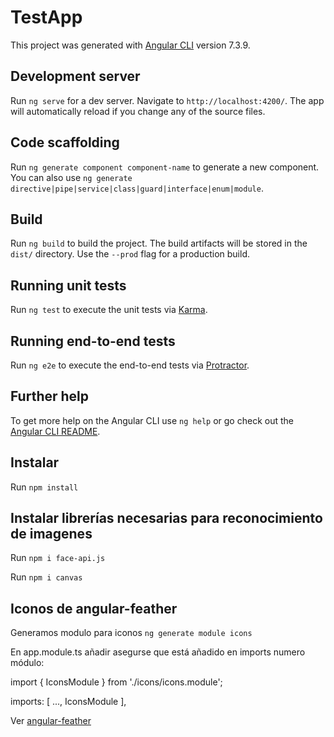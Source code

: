 # TestApp

This project was generated with [Angular CLI](https://github.com/angular/angular-cli) version 7.3.9.

## Development server

Run `ng serve` for a dev server. Navigate to `http://localhost:4200/`. The app will automatically reload if you change any of the source files.

## Code scaffolding

Run `ng generate component component-name` to generate a new component. You can also use `ng generate directive|pipe|service|class|guard|interface|enum|module`.

## Build

Run `ng build` to build the project. The build artifacts will be stored in the `dist/` directory. Use the `--prod` flag for a production build.

## Running unit tests

Run `ng test` to execute the unit tests via [Karma](https://karma-runner.github.io).

## Running end-to-end tests

Run `ng e2e` to execute the end-to-end tests via [Protractor](http://www.protractortest.org/).

## Further help

To get more help on the Angular CLI use `ng help` or go check out the [Angular CLI README](https://github.com/angular/angular-cli/blob/master/README.md).


## Instalar

Run `npm install`

## Instalar librerías necesarias para reconocimiento de imagenes

Run `npm i face-api.js`

Run `npm i canvas`

## Iconos de angular-feather

Generamos modulo para iconos `ng generate module icons`

En app.module.ts añadir asegurse que está añadido en imports numero módulo:

 import { IconsModule } from './icons/icons.module';
 
 imports: [
    ...,
    IconsModule
  ],
  

Ver [angular-feather](https://www.npmjs.com/package/angular-feather)



